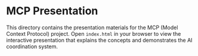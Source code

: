 # MCP Presentation

This directory contains the presentation materials for the MCP (Model Context Protocol) project. Open `index.html` in your browser to view the interactive presentation that explains the concepts and demonstrates the AI coordination system.
